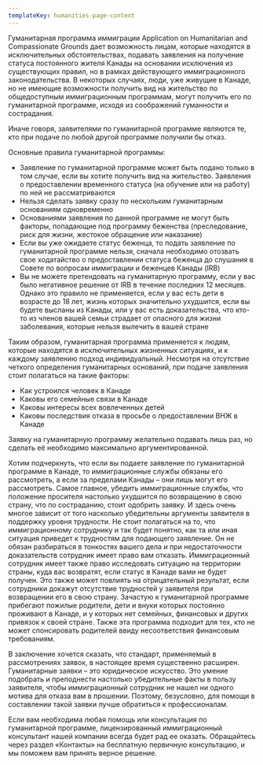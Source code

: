 ```yaml
---
templateKey: humanities-page-content
---
```

Гуманитарная программа иммиграции Application on Humanitarian and Compassionate Grounds дает возможность лицам, которые находятся в исключительных обстоятельствах, подавать заявления на получение статуса постоянного жителя Канады на основании исключения из существующих правил, но в рамках действующего иммиграционного законодательства. В некоторых случаях, люди, уже живущие в Канаде, но не имеющие возможности получить вид на жительство по общедоступным иммиграционным программам, могут получить его по гуманитарной программе, исходя из соображений гуманности и сострадания.

Иначе говоря, заявителями по гуманитарной программе являются те, кто при подаче по любой другой программе получили бы отказ.

Основные правила гуманитарной программы:

* Заявление по гуманитарной программе может быть подано только в том случае, если вы хотите получить вид на жительство. Заявления о предоставлении временного статуса (на обучение или на работу) по ней не рассматриваются
* Нельзя сделать заявку сразу по нескольким гуманитарным основаниям одновременно
* Основаниями заявления по данной программе не могут быть факторы, попадающие под программу беженства (преследование, риск для жизни, жестокое обращение или наказание)
* Если вы уже ожидаете статус беженца, то подать заявление по гуманитарной программе нельзя, сначала необходимо отозвать свое ходатайство о предоставлении статуса беженца до слушания в Совете по вопросам иммиграции и беженцев Канады (IRB)
* Вы не можете претендовать на гуманитарную программу, если у вас было негативное решение от IRB в течение последних 12 месяцев. Однако это правило не применяется, если у вас есть дети в возрасте до 18 лет, жизнь которых значительно ухудшится, если вы будете высланы из Канады, или у вас есть доказательства, что кто-то из членов вашей семьи страдает от опасного для жизни заболевания, которые нельзя вылечить в вашей стране

Таким образом, гуманитарная программа применяется к людям, которые находятся в исключительных жизненных ситуациях, и к каждому заявлению подход индивидуальный.
Несмотря на отсутствие четкого определения гуманитарных оснований, при подаче заявления стоит полагаться на такие факторы:

* Как устроился человек в Канаде 
* Каковы его семейные связи в Канаде
* Каковы интересы всех вовлеченных детей
* Каковы последствия отказа в просьбе о предоставлении ВНЖ в Канаде

Заявку на гуманитарную программу желательно подавать лишь раз, но сделать её необходимо максимально аргументированной. 

Хотим подчеркнуть, что если вы подаете заявление по гуманитарной программе в Канаде, то иммиграционные службы обязаны его рассмотреть, а если за пределами Канады – они лишь могут его рассмотреть. Самое главное, убедить иммиграционные службы, что положение просителя настолько ухудшится по возвращению в свою страну, что по состраданию, стоит одобрить заявку.
И здесь очень многое зависит от того насколько убедительны аргументы заявителя в поддержку уровня трудности. Не стоит полагаться на то, что иммиграционному сотруднику и так будет понятно, как та или иная ситуация приведет к трудностям для подающего заявление. Он не обязан разбираться в тонкостях вашего дела и при недостаточности доказательств сотрудник имеет право вам отказать.
Иммиграционный сотрудник имеет также право исследовать ситуацию на территории страны, куда вас возвратят, если статус в Канаде вами не будет получен. Это также может повлиять на отрицательный результат, если сотрудники докажут отсутствие трудностей у заявителя при возвращении его в свою страну. 
Зачастую к гуманитарной программе прибегают пожилые родители, дети и внуки которых постоянно проживают в Канаде, и у которых нет семейных, финансовых и других привязок к своей стране. Также эта программа подходит для тех, кто не может спонсировать родителей ввиду несоответствия финансовым требованиям.

В заключение хочется сказать, что стандарт, применяемый в рассмотрениях заявок, в настоящее время существенно расширен. Гуманитарные заявки – это юридическое искусство. Это умение подобрать и преподнести настолько убедительные факты в пользу заявителя, чтобы иммиграционный сотрудник не нашел ни одного мотива для отказа вам в прошении. Поэтому, безусловно, для помощи в составлении такой заявки лучше обратиться к профессионалам.

Если вам необходима любая помощь или консультация по гуманитарной программе, лицензированный иммиграционный консультант нашей компании всегда будет рад ее оказать. Обращайтесь через раздел «Контакты» на бесплатную первичную консультацию, и мы поможем вам принять верное решение.

